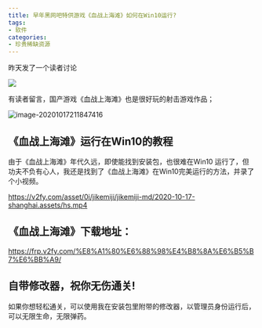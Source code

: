 ```yaml
---
title: 早年黑网吧特供游戏《血战上海滩》如何在Win10运行?
tags:
- 软件
categories:
- 珍贵稀缺资源
---
```


昨天发了一个读者讨论



![](https://cdn.fangyuanxiaozhan.com/assets/16942439930704BnWs8hS.png)

有读者留言，国产游戏《血战上海滩》也是很好玩的射击游戏作品；

![image-20201017211847416](https://www.v2fy.com/wp-content/uploads/2020/05/keycat1000.jpg)



## 《血战上海滩》运行在Win10的教程

由于《血战上海滩》年代久远，即使能找到安装包，也很难在Win10 运行了，但功夫不负有心人，我还是找到了《血战上海滩》在Win10完美运行的方法，并录了个小视频。



https://v2fy.com/asset/0i/jikemiji/jikemiji-md/2020-10-17-shanghai.assets/hs.mp4


## 《血战上海滩》下载地址：

https://frp.v2fy.com/%E8%A1%80%E6%88%98%E4%B8%8A%E6%B5%B7%E6%BB%A9/

## 自带修改器，祝你无伤通关!



如果你想轻松通关，可以使用我在安装包里附带的修改器，以管理员身份运行后，可以无限生命，无限弹药。

